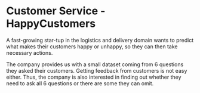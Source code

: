 # Customer Service - HappyCustomers
A fast-growing star-tup in the logistics and delivery domain wants to predict what makes their customers happy or unhappy, so they can then take necessary actions.

The company provides us with a small dataset coming from 6 questions they asked their customers. Getting feedback from customers is not easy either. Thus, the company is also interested in finding out whether they need to ask all 6 questions or there are some they can omit.

